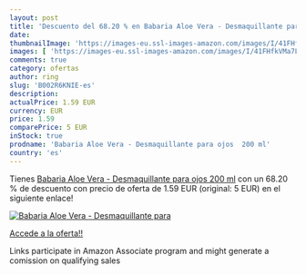 ```yaml
---
layout: post
title: 'Descuento del 68.20 % en Babaria Aloe Vera - Desmaquillante para '
date: 
thumbnailImage: 'https://images-eu.ssl-images-amazon.com/images/I/41FHfkVMa7L._SL200_.jpg'
images: [ 'https://images-eu.ssl-images-amazon.com/images/I/41FHfkVMa7L._SL200_.jpg' ]
comments: true
category: ofertas
author: ring
slug: 'B002R6KNIE-es'
description:
actualPrice: 1.59 EUR
currency: EUR
price: 1.59
comparePrice: 5 EUR
inStock: true
prodname: 'Babaria Aloe Vera - Desmaquillante para ojos  200 ml'
country: 'es'
---
```


Tienes [Babaria Aloe Vera - Desmaquillante para ojos  200 ml](https://www.amazon.es/dp/B002R6KNIE/?tag=tolees-21) con un 68.20 % de descuento con precio de oferta de 1.59 EUR (original: 5 EUR) en el siguiente enlace!

[![Babaria Aloe Vera - Desmaquillante para ](https://images-eu.ssl-images-amazon.com/images/I/41FHfkVMa7L._SL200_.jpg)](https://www.amazon.es/dp/B002R6KNIE/?tag=tolees-21)

[Accede a la oferta!!](https://www.amazon.es/dp/B002R6KNIE/?tag=tolees-21)

Links participate in Amazon Associate program and might generate a comission on qualifying sales


